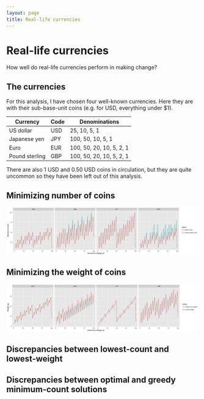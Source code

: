 ```yaml
---
layout: page
title: Real-life currencies
---
```


# Real-life currencies

How well do real-life currencies perform in making change?

## The currencies

For this analysis, I have chosen four well-known currencies. Here they are with their sub-base-unit coins (e.g. for USD, everything under $1).

Currency       | Code | Denominations
-------------- | ---- | -------------
US dollar      | USD  | 25, 10, 5, 1
Japanese yen   | JPY  | 100, 50, 10, 5, 1
Euro           | EUR  | 100, 50, 20, 10, 5, 2, 1
Pound sterling | GBP  | 100, 50, 20, 10, 5, 2, 1

There are also 1 USD and 0.50 USD coins in circulation, but they are quite uncommon so they have been left out of this analysis.

## Minimizing number of coins

![Number of coins needed to change amounts from 1 to 99 in four currencies, optimizing for fewest coins or lowest weight](currency_comparison_changestats_counts.png)

## Minimizing the weight of coins

![Total weights of coins needed to change amounts from 1 to 99 in four currencies, optimizing for fewest coins or for lowest total weight.](currency_comparison_changestats_weights.png)

## Discrepancies between lowest-count and lowest-weight

## Discrepancies between optimal and greedy minimum-count solutions
